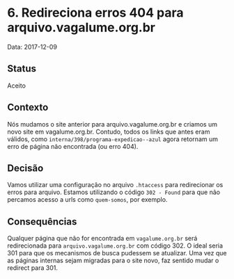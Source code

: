 # 6. Redireciona erros 404 para arquivo.vagalume.org.br

Data: 2017-12-09

## Status

Aceito

## Contexto

Nós mudamos o site anterior para arquivo.vagalume.org.br e criamos um novo site em vagalume.org.br. Contudo, todos os links que antes eram válidos, como `interna/398/programa-expedicao--azul` agora retornam um erro de página não encontrada (ou erro 404).

## Decisão

Vamos utilizar uma configuração no arquivo `.htaccess` para redirecionar os erros para arquivo. Estamos utilizando o código `302 - Found` para que não percamos acesso a urls como `quem-somos`, por exemplo.

## Consequências

Qualquer página que não for encontrada em `vagalume.org.br` será redirecionada para `arquivo.vagalume.org.br` com código 302. O ideal seria 301 para que os mecanismos de busca pudessem se atualizar. Uma vez que as páginas internas sejam migradas para o site novo, faz sentido mudar o redirect para 301.
